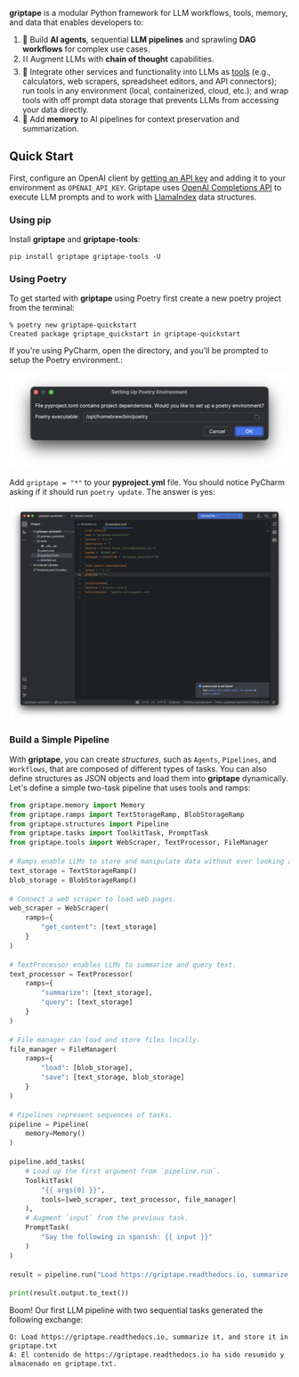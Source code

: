 **griptape** is a modular Python framework for LLM workflows, tools, memory, and data that enables developers to:

1. 🤖 Build **AI agents**, sequential **LLM pipelines** and sprawling **DAG workflows** for complex use cases.
2. ⛓️ Augment LLMs with **chain of thought** capabilities.
3. 🧰️ Integrate other services and functionality into LLMs as [tools](https://github.com/griptape-ai/griptape-tools) (e.g., calculators, web scrapers, spreadsheet editors, and API connectors); run tools in any environment (local, containerized, cloud, etc.); and wrap tools with off prompt data storage that prevents LLMs from accessing your data directly.
4. 💾 Add **memory** to AI pipelines for context preservation and summarization.

## Quick Start

First, configure an OpenAI client by [getting an API key](https://beta.openai.com/account/api-keys) and adding it to your environment as `OPENAI_API_KEY`. Griptape uses [OpenAI Completions API](https://platform.openai.com/docs/guides/completion) to execute LLM prompts and to work with [LlamaIndex](https://gpt-index.readthedocs.io/en/latest/index.html) data structures.

### Using pip

Install **griptape** and **griptape-tools**:

```
pip install griptape griptape-tools -U
```

### Using Poetry

To get started with **griptape** using Poetry first create a new poetry project from the terminal: 

```
% poetry new griptape-quickstart
Created package griptape_quickstart in griptape-quickstart
```

If you're using PyCharm, open the directory, and you'll be prompted to setup the Poetry environment.:

![Poetry Setup](../assets/tools/poetry_setup.png)

Add `griptape = "*"` to your **pyproject.yml** file. You should notice PyCharm asking if it should run `poetry update`. The answer is yes:

![TOML](../assets/tools/toml.png)

### Build a Simple Pipeline

With **griptape**, you can create *structures*, such as `Agents`, `Pipelines`, and `Workflows`, that are composed of different types of tasks. You can also define structures as JSON objects and load them into **griptape** dynamically. Let's define a simple two-task pipeline that uses tools and ramps:

```python
from griptape.memory import Memory
from griptape.ramps import TextStorageRamp, BlobStorageRamp
from griptape.structures import Pipeline
from griptape.tasks import ToolkitTask, PromptTask
from griptape.tools import WebScraper, TextProcessor, FileManager

# Ramps enable LLMs to store and manipulate data without ever looking at it directly.
text_storage = TextStorageRamp()
blob_storage = BlobStorageRamp()

# Connect a web scraper to load web pages.
web_scraper = WebScraper(
    ramps={
        "get_content": [text_storage]
    }
)

# TextProcessor enables LLMs to summarize and query text.
text_processor = TextProcessor(
    ramps={
        "summarize": [text_storage],
        "query": [text_storage]
    }
)

# File manager can load and store files locally.
file_manager = FileManager(
    ramps={
        "load": [blob_storage],
        "save": [text_storage, blob_storage]
    }
)

# Pipelines represent sequences of tasks.
pipeline = Pipeline(
    memory=Memory()
)

pipeline.add_tasks(
    # Load up the first argument from `pipeline.run`.
    ToolkitTask(
        "{{ args[0] }}",
        tools=[web_scraper, text_processor, file_manager]
    ),
    # Augment `input` from the previous task.
    PromptTask(
        "Say the following in spanish: {{ input }}"
    )
)

result = pipeline.run("Load https://griptape.readthedocs.io, summarize it, and store it in griptape.txt")

print(result.output.to_text())
```

Boom! Our first LLM pipeline with two sequential tasks generated the following exchange:

```
Q: Load https://griptape.readthedocs.io, summarize it, and store it in griptape.txt
A: El contenido de https://griptape.readthedocs.io ha sido resumido y almacenado en griptape.txt.
```